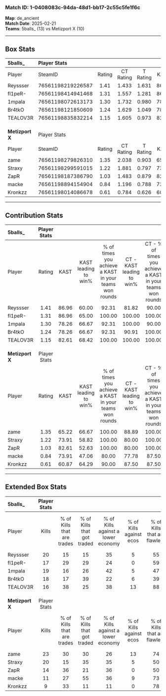 ### Match ID: 1-0408083c-94da-48d1-bb17-2c55c5fe1f6c  
**Map**: de_ancient  
**Match Date**: 2025-02-21  
**Teams**: 5balls_ (13) vs Metizport X (10)  

---  

## Box Stats  

| **5balls_**     | Player Stats      |        |           |          |       |      |       |         |        |      |     |
| :- | :- | :-: | :-: | :-: | :-: | :-: | :-: | :-: | :-: | :-: | :-: |
| Player          | SteamID           | Rating | CT Rating | T Rating | KAST  | ADR  | Kills | Assists | Deaths | K/D  | HS% |
| Reyssser        | 76561198219226587 |  1.41  |   1.433   |  1.631   | 86.96 | 87.5 |  20   |    2    |   14   | 1.43 | 45  |
| fl1peR-         | 76561198414941468 |  1.31  |   1.557   |  1.281   | 86.96 | 98.7 |  17   |   12    |   17   | 1.00 | 52  |
| 1mpala          | 76561198072613173 |  1.30  |   1.732   |  0.980   | 78.26 | 84.1 |  19   |    8    |   15   | 1.27 | 47  |
| Br4tkO          | 76561198121850609 |  1.24  |   1.629   |  1.049   | 78.26 | 87.6 |  18   |    4    |   16   | 1.13 | 72  |
| TEALOV3R        | 76561198835832214 |  1.15  |   1.605   |  0.973   | 82.61 | 68.0 |  16   |    4    |   15   | 1.07 | 43  |
|                 |                   |        |           |          |       |      |       |         |        |      |     |
|                 |                   |        |           |          |       |      |       |         |        |      |     |
|                 |                   |        |           |          |       |      |       |         |        |      |     |
| **Metizport X** | Player Stats      |        |           |          |       |      |       |         |        |      |     |
| Player          | SteamID           | Rating | CT Rating | T Rating | KAST  | ADR  | Kills | Assists | Deaths | K/D  | HS% |
| zame            | 76561198279826310 |  1.35  |   2.038   |  0.903   | 65.22 | 94.9 |  23   |    4    |   16   | 1.44 | 13  |
| Straxy          | 76561198299591015 |  1.22  |   1.881   |  0.797   | 73.91 | 83.0 |  20   |    5    |   18   | 1.11 | 50  |
| ZapR            | 76561198187386790 |  1.03  |   1.483   |  0.879   | 82.61 | 77.9 |  14   |    6    |   19   | 0.74 | 64  |
| macke           | 76561198894154904 |  0.84  |   1.196   |  0.788   | 73.91 | 70.2 |  11   |    9    |   19   | 0.58 | 90  |
| Kronkzz         | 76561198014086678 |  0.61  |   0.784   |  0.626   | 60.87 | 52.7 |   9   |    3    |   18   | 0.50 | 44  |
---  

## Contribution Stats  

| **5balls_**     | Player Stats |       |                      |                                                        |                           |                                                             |                          |                                                            |
| :- | :-: | :-: | :-: | :-: | :-: | :-: | :-: | :-: |
| Player          |    Rating    | KAST  | KAST leading to win% | % of times you achieve a KAST in your teams won rounds | CT - KAST leading to win% | CT - % of times you achieve a KAST in your teams won rounds | T - KAST leading to win% | T - % of times you achieve a KAST in your teams won rounds |
| Reyssser        |     1.41     | 86.96 |        60.00         |                         92.31                          |           81.82           |                            90.00                            |          33.33           |                           100.00                           |
| fl1peR-         |     1.31     | 86.96 |        65.00         |                         100.00                         |          100.00           |                           100.00                            |          30.00           |                           100.00                           |
| 1mpala          |     1.30     | 78.26 |        66.67         |                         92.31                          |          100.00           |                            90.00                            |          33.33           |                           100.00                           |
| Br4tkO          |     1.24     | 78.26 |        66.67         |                         92.31                          |           90.91           |                           100.00                            |          28.57           |                           66.67                            |
| TEALOV3R        |     1.15     | 82.61 |        68.42         |                         100.00                         |          100.00           |                           100.00                            |          33.33           |                           100.00                           |
|                 |              |       |                      |                                                        |                           |                                                             |                          |                                                            |
|                 |              |       |                      |                                                        |                           |                                                             |                          |                                                            |
|                 |              |       |                      |                                                        |                           |                                                             |                          |                                                            |
| **Metizport X** | Player Stats |       |                      |                                                        |                           |                                                             |                          |                                                            |
| Player          |    Rating    | KAST  | KAST leading to win% | % of times you achieve a KAST in your teams won rounds | CT - KAST leading to win% | CT - % of times you achieve a KAST in your teams won rounds | T - KAST leading to win% | T - % of times you achieve a KAST in your teams won rounds |
| zame            |     1.35     | 65.22 |        66.67         |                         100.00                         |           88.89           |                           100.00                            |          33.33           |                           100.00                           |
| Straxy          |     1.22     | 73.91 |        58.82         |                         100.00                         |           80.00           |                           100.00                            |          28.57           |                           100.00                           |
| ZapR            |     1.03     | 82.61 |        52.63         |                         100.00                         |           80.00           |                           100.00                            |          22.22           |                           100.00                           |
| macke           |     0.84     | 73.91 |        47.06         |                         80.00                          |           77.78           |                            87.50                            |          12.50           |                           50.00                            |
| Kronkzz         |     0.61     | 60.87 |        64.29         |                         90.00                          |           87.50           |                            87.50                            |          33.33           |                           100.00                           |
---  

## Extended Box Stats  

| **5balls_**     | Player Stats |                            |                            |                                    |                         |                              |                                 |        |                             |                                     |                          |                               |                            |
| :- | :-: | :-: | :-: | :-: | :-: | :-: | :-: | :-: | :-: | :-: | :-: | :-: | :-: |
| Player          |    Kills     | % of Kills that are trades | % of Kills that got traded | % of Kills against a lower economy | % of Kills against ecos | % of Kills that are flawless | % of Kills that are close duels | Deaths | % of Deaths that get traded | % of Deaths against a lower economy | % of Deaths against ecos | % of Deaths that are flawless | % of Deaths that are close |
| Reyssser        |      20      |             15             |             15             |                 35                 |            5            |              55              |               15                |   14   |             36              |                 36                  |            7             |              71               |             7              |
| fl1peR-         |      17      |             29             |             29             |                 24                 |            0            |              59              |                0                |   17   |             29              |                 29                  |            6             |              47               |             6              |
| 1mpala          |      19      |             16             |             26             |                 42                 |            5            |              47              |               11                |   15   |             20              |                 13                  |            7             |              73               |             7              |
| Br4tkO          |      18      |             17             |             39             |                 22                 |            6            |              39              |                6                |   16   |             31              |                 13                  |            0             |              56               |             6              |
| TEALOV3R        |      16      |             38             |             25             |                 38                 |           13            |              88              |                0                |   15   |             40              |                 20                  |            0             |              73               |             7              |
|                 |              |                            |                            |                                    |                         |                              |                                 |        |                             |                                     |                          |                               |                            |
|                 |              |                            |                            |                                    |                         |                              |                                 |        |                             |                                     |                          |                               |                            |
|                 |              |                            |                            |                                    |                         |                              |                                 |        |                             |                                     |                          |                               |                            |
| **Metizport X** | Player Stats |                            |                            |                                    |                         |                              |                                 |        |                             |                                     |                          |                               |                            |
| Player          |    Kills     | % of Kills that are trades | % of Kills that got traded | % of Kills against a lower economy | % of Kills against ecos | % of Kills that are flawless | % of Kills that are close duels | Deaths | % of Deaths that get traded | % of Deaths against a lower economy | % of Deaths against ecos | % of Deaths that are flawless | % of Deaths that are close |
| zame            |      23      |             30             |             30             |                 26                 |           13            |              74              |                4                |   16   |             25              |                 25                  |            6             |              56               |             13             |
| Straxy          |      20      |             15             |             35             |                 35                 |            5            |              50              |                5                |   18   |             22              |                 11                  |            0             |              50               |             11             |
| ZapR            |      14      |             36             |             21             |                 36                 |            0            |              50              |               14                |   19   |             32              |                 21                  |            5             |              53               |             5              |
| macke           |      11      |             27             |             55             |                 36                 |            9            |              73              |                9                |   19   |             32              |                 16                  |            0             |              63               |             0              |
| Kronkzz         |      9       |             33             |             11             |                 11                 |            0            |              78              |                0                |   18   |             22              |                 17                  |            0             |              61               |             6              |
